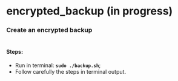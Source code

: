 # encrypted_backup (in progress)
### Create an encrypted backup

#

#### Steps:

- Run in terminal: **`sudo ./backup.sh`**;
- Follow carefully the steps in terminal output.

